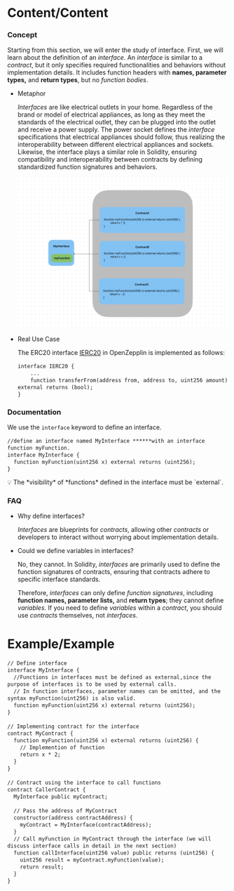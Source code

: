 # Content/Content

### Concept

Starting from this section, we will enter the study of interface. First, we will learn about the definition of an *interface*. An *interface* is similar to a *contract*, but it only specifies required functionalities and behaviors without implementation details. It includes function headers with **names, parameter types,** and **return types**, but no *function bodies*.

- Metaphor
    
    *Interfaces* are like electrical outlets in your home. Regardless of the brand or model of electrical appliances, as long as they meet the standards of the electrical outlet, they can be plugged into the outlet and receive a power supply. The power socket defines the *interface* specifications that electrical appliances should follow, thus realizing the interoperability between different electrical appliances and sockets. Likewise, the interface plays a similar role in Solidity, ensuring compatibility and interoperability between contracts by defining standardized function signatures and behaviors.
    
    ![658666DD-72A0-45C4-B453-D59CC1406D08.jpg](./img/1-1.jpg)
    
- Real Use Case
    
    The ERC20 interface [IERC20](https://github.com/OpenZeppelin/openzeppelin-contracts/blob/9ef69c03d13230aeff24d91cb54c9d24c4de7c8b/contracts/token/ERC20/IERC20.sol#L9C1-L79C2) in OpenZepplin is implemented as follows:
    
    ```solidity
    interface IERC20 {
        ...
        function transferFrom(address from, address to, uint256 amount) external returns (bool);
    }
    ```
    

### Documentation

We use the `interface` keyword to define an interface.

```solidity
//define an interface named MyInterface ******with an interface function myFunction.
interface MyInterface {
  function myFunction(uint256 x) external returns (uint256);
}
```

<aside>
💡 The *visibility* of *functions* defined in the interface must be `external`.

</aside>

### FAQ

- Why define interfaces?
    
    *Interfaces* are blueprints for *contracts*, allowing other *contracts* or developers to interact without worrying about implementation details.
    
- Could we define variables in interfaces?
    
    No, they cannot. In Solidity, *interfaces* are primarily used to define the function signatures of contracts, ensuring that contracts adhere to specific interface standards. 
    
    Therefore, *interfaces* can only define *function signatures*, including **function names, parameter lists,** and **return types**; they cannot define *variables*. If you need to define *variables* within a *contract*, you should use *contracts* themselves, not *interfaces*.
    

# Example/Example

```solidity
// Define interface
interface MyInterface {
  //Functions in interfaces must be defined as external,since the purpose of interfaces is to be used by external calls.
  // In function interfaces, parameter names can be omitted, and the syntax myFunction(uint256) is also valid.
  function myFunction(uint256 x) external returns (uint256);
}

// Implementing contract for the interface
contract MyContract {
  function myFunction(uint256 x) external returns (uint256) {
    // Implemention of function
    return x * 2;
  }
}

// Contract using the interface to call functions
contract CallerContract {
  MyInterface public myContract;

  // Pass the address of MyContract
  constructor(address contractAddress) {
    myContract = MyInterface(contractAddress);
  }
  // Call myFunction in MyContract through the interface (we will discuss interface calls in detail in the next section)
  function callInterface(uint256 value) public returns (uint256) {
    uint256 result = myContract.myFunction(value);
    return result;
  }
}
```
